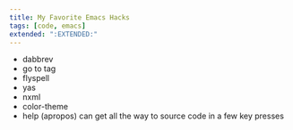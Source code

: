 ```yaml
---
title: My Favorite Emacs Hacks
tags: [code, emacs]
extended: ":EXTENDED:"
---
```


* dabbrev
* go to tag
* flyspell
* yas
* nxml
* color-theme
* help (apropos)
  can get all the way to source code in a few key presses
